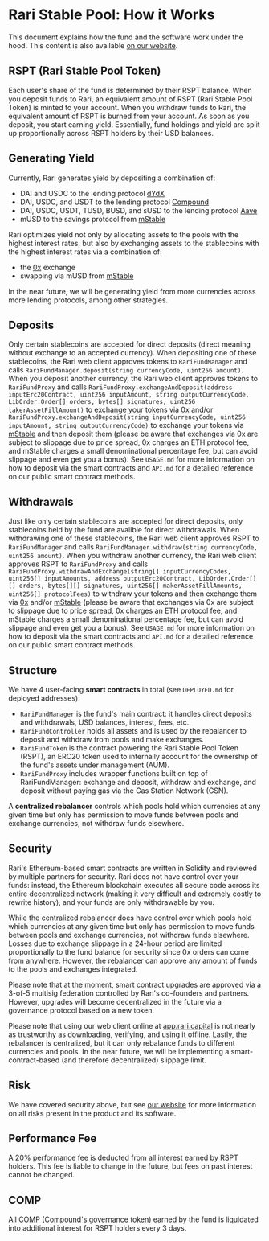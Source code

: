 # Rari Stable Pool: How it Works

This document explains how the fund and the software work under the hood. This content is also available [on our website](https://rari.capital/current.html).

## RSPT (Rari Stable Pool Token)

Each user's share of the fund is determined by their RSPT balance. When you deposit funds to Rari, an equivalent amount of RSPT (Rari Stable Pool Token) is minted to your account. When you withdraw funds to Rari, the equivalent amount of RSPT is burned from your account. As soon as you deposit, you start earning yield. Essentially, fund holdings and yield are split up proportionally across RSPT holders by their USD balances.

## Generating Yield

Currently, Rari generates yield by depositing a combination of:

* DAI and USDC to the lending protocol [dYdX](https://dydx.exchange/)
* DAI, USDC, and USDT to the lending protocol [Compound](https://compound.finance/)
* DAI, USDC, USDT, TUSD, BUSD, and sUSD to the lending protocol [Aave](https://aave.com/)
* mUSD to the savings protocol from [mStable](https://mstable.org/)

Rari optimizes yield not only by allocating assets to the pools with the highest interest rates, but also by exchanging assets to the stablecoins with the highest interest rates via a combination of:

* the [0x](https://0x.org/) exchange
* swapping via mUSD from [mStable](https://mstable.org)

In the near future, we will be generating yield from more currencies across more lending protocols, among other strategies.

## Deposits

Only certain stablecoins are accepted for direct deposits (direct meaning without exchange to an accepted currency). When depositing one of these stablecoins, the Rari web client approves tokens to `RariFundManager` and calls `RariFundManager.deposit(string currencyCode, uint256 amount)`. When you deposit another currency, the Rari web client approves tokens to `RariFundProxy` and calls `RariFundProxy.exchangeAndDeposit(address inputErc20Contract, uint256 inputAmount, string outputCurrencyCode, LibOrder.Order[] orders, bytes[] signatures, uint256 takerAssetFillAmount)` to exchange your tokens via [0x](https://0x.org/) and/or `RariFundProxy.exchangeAndDeposit(string inputCurrencyCode, uint256 inputAmount, string outputCurrencyCode)` to exchange your tokens via [mStable](https://mstable.org) and then deposit them (please be aware that exchanges via 0x are subject to slippage due to price spread, 0x charges an ETH protocol fee, and mStable charges a small denominational percentage fee, but can avoid slippage and even get you a bonus). See `USAGE.md` for more information on how to deposit via the smart contracts and `API.md` for a detailed reference on our public smart contract methods.

## Withdrawals

Just like only certain stablecoins are accepted for direct deposits, only stablecoins held by the fund are availble for direct withdrawals. When withdrawing one of these stablecoins, the Rari web client approves RSPT to `RariFundManager` and calls `RariFundManager.withdraw(string currencyCode, uint256 amount)`. When you withdraw another currency, the Rari web client approves RSPT to `RariFundProxy` and calls `RariFundProxy.withdrawAndExchange(string[] inputCurrencyCodes, uint256[] inputAmounts, address outputErc20Contract, LibOrder.Order[][] orders, bytes[][] signatures, uint256[] makerAssetFillAmounts, uint256[] protocolFees)` to withdraw your tokens and then exchange them via [0x](https://0x.org/) and/or [mStable](https://mstable.org) (please be aware that exchanges via 0x are subject to slippage due to price spread, 0x charges an ETH protocol fee, and mStable charges a small denominational percentage fee, but can avoid slippage and even get you a bonus). See `USAGE.md` for more information on how to deposit via the smart contracts and `API.md` for a detailed reference on our public smart contract methods.

## Structure

We have 4 user-facing **smart contracts** in total (see `DEPLOYED.md` for deployed addresses):

* `RariFundManager` is the fund's main contract: it handles direct deposits and withdrawals, USD balances, interest, fees, etc.
* `RariFundController` holds all assets and is used by the rebalancer to deposit and withdraw from pools and make exchanges.
* `RariFundToken` is the contract powering the Rari Stable Pool Token (RSPT), an ERC20 token used to internally account for the ownership of the fund's assets under management (AUM).
* `RariFundProxy` includes wrapper functions built on top of RariFundManager: exchange and deposit, withdraw and exchange, and deposit without paying gas via the Gas Station Network (GSN).

A **centralized rebalancer** controls which pools hold which currencies at any given time but only has permission to move funds between pools and exchange currencies, not withdraw funds elsewhere.

## Security

Rari's Ethereum-based smart contracts are written in Solidity and reviewed by multiple partners for security. Rari does not have control over your funds: instead, the Ethereum blockchain executes all secure code across its entire decentralized network (making it very difficult and extremely costly to rewrite history), and your funds are only withdrawable by you.

While the centralized rebalancer does have control over which pools hold which currencies at any given time but only has permission to move funds between pools and exchange currencies, not withdraw funds elsewhere. Losses due to exchange slippage in a 24-hour period are limited proportionally to the fund balance for security since 0x orders can come from anywhere. However, the rebalancer can approve any amount of funds to the pools and exchanges integrated.

Please note that at the moment, smart contract upgrades are approved via a 3-of-5 multisig federation controlled by Rari's co-founders and partners. However, upgrades will become decentralized in the future via a governance protocol based on a new token.

Please note that using our web client online at [app.rari.capital](https://app.rari.capital) is not nearly as trustworthy as downloading, verifying, and using it offline. Lastly, the rebalancer is centralized, but it can only rebalance funds to different currencies and pools. In the near future, we will be implementing a smart-contract-based (and therefore decentralized) slippage limit.

## Risk

We have covered security above, but see [our website](https://rari.capital/risks.html) for more information on all risks present in the product and its software.

## Performance Fee

A 20% performance fee is deducted from all interest earned by RSPT holders. This fee is liable to change in the future, but fees on past interest cannot be changed.

## COMP

All [COMP (Compound's governance token)](https://compound.finance/governance/comp) earned by the fund is liquidated into additional interest for RSPT holders every 3 days.
